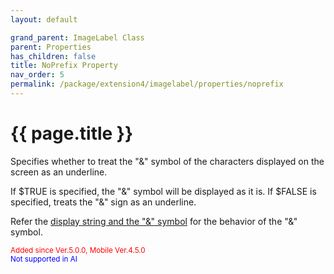 ```yaml
---
layout: default

grand_parent: ImageLabel Class
parent: Properties
has_children: false
title: NoPrefix Property
nav_order: 5
permalink: /package/extension4/imagelabel/properties/noprefix
---
```

# {{ page.title }}

Specifies whether to treat the "&" symbol of the characters displayed on the screen as an underline.

If $TRUE is specified, the "&" symbol will be displayed as it is.
If $FALSE is specified, treats the "&" sign as an underline.

Refer the <a href="/base/ampersand">display string and the "&" symbol</a> for the behavior of the "&" symbol.

<small><span style="color:red">Added since Ver.5.0.0, Mobile Ver.4.5.0</span></small>
<br><small><span style="color:blue">Not supported in AI</span></small>